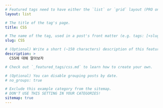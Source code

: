 ```yaml
---
# Featured tags need to have either the `list` or `grid` layout (PRO only).
layout: list

# The title of the tag's page.
title: CSS

# The name of the tag, used in a post's front matter (e.g. tags: [<slug>]).
slug: CSS

# (Optional) Write a short (~150 characters) description of this featured tag.
description: >
  CSS에 대해 알아보자

# Check out `_featured_tags/css.md` to learn how to create your own.

# (Optional) You can disable grouping posts by date.
# no_groups: true

# Exclude this example category from the sitemap.
# DON'T USE THIS SETTING IN YOUR CATEGORIES!
sitemap: true
---
```

